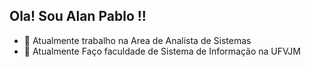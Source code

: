 ## Ola! Sou Alan Pablo !!

- 🌱 Atualmente trabalho na Area de Analista de Sistemas
- 💬 Atualmente Faço faculdade de Sistema de Informação na UFVJM

